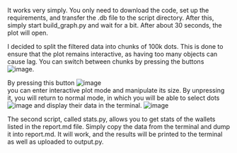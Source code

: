 It works very simply. You only need to download the code, set up the requirements, and transfer the .db file to the script directory. After this, simply start build_graph.py and wait for a bit. After about 30 seconds, the plot will open.

I decided to split the filtered data into chunks of 100k dots. This is done to ensure that the plot remains interactive, as having too many objects can cause lag. You can switch between chunks by pressing the buttons ![image](https://github.com/travis-joe/sybil-hunt-tool/assets/166750254/6d0b78f8-dd3c-43ee-9e7d-960180dc16b2).<br>

By pressing this button ![image](https://github.com/travis-joe/sybil-hunt-tool/assets/166750254/9308fa3b-fca4-4058-a226-36c74bb69c64)<br> you can enter interactive plot mode and manipulate its size. By unpressing it, you will return to normal mode, in which you will be able to select dots ![image](https://github.com/travis-joe/sybil-hunt-tool/assets/166750254/92857942-5854-460f-9964-617fed4b194e)
 and display their data in the terminal. ![image](https://github.com/travis-joe/sybil-hunt-tool/assets/166750254/d968ff54-c316-4f5e-90ad-5cd32181a85d)

The second script, called stats.py, allows you to get stats of the wallets listed in the report.md file. Simply copy the data from the terminal and dump it into report.md. It will work, and the results will be printed to the terminal as well as uploaded to output.py.
